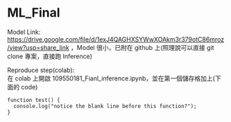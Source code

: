 # ML_Final

Model Link:
https://drive.google.com/file/d/1exJ4QAGHXSYWwXOAkm3r379otC86mroz/view?usp=share_link
，Model 很小，已附在 github 上(照理說可以直接 git clone 專案，直接跑 Inference)

Reproduce step(colab):  
在 colab 上開啟 109550181_Fianl_inference.ipynb，並在第一個儲存格加上(下面的 code)

```
function test() {
  console.log("notice the blank line before this function?");
}
```
